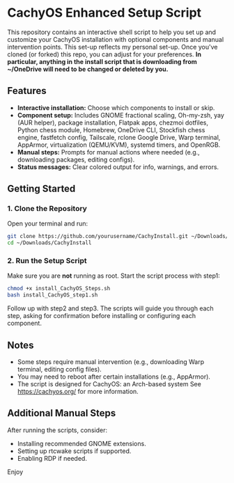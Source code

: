 # CachyOS Enhanced Setup Script

This repository contains an interactive shell script to help you set up and customize your CachyOS installation with optional components and manual intervention points. This set-up reflects my personal set-up. Once you've cloned (or forked) this repo, you can adjust for your preferences. **In particular, anything in the install script that is downloading from ~/OneDrive will need to be changed or deleted by you.**

## Features

- **Interactive installation:** Choose which components to install or skip.
- **Component setup:** Includes GNOME fractional scaling, Oh-my-zsh, yay (AUR helper), package installation, Flatpak apps, chezmoi dotfiles, Python chess module, Homebrew, OneDrive CLI, Stockfish chess engine, fastfetch config, Tailscale, rclone Google Drive, Warp terminal, AppArmor, virtualization (QEMU/KVM), systemd timers, and OpenRGB.
- **Manual steps:** Prompts for manual actions where needed (e.g., downloading packages, editing configs).
- **Status messages:** Clear colored output for info, warnings, and errors.

## Getting Started

### 1. Clone the Repository

Open your terminal and run:

```bash
git clone https://github.com/yourusername/CachyInstall.git ~/Downloads/CachyInstall
cd ~/Downloads/CachyInstall
```

### 2. Run the Setup Script

Make sure you are **not** running as root. Start the script process with step1:

```bash
chmod +x install_CachyOS_Steps.sh
bash install_CachyOS_step1.sh
```

Follow up with step2 and step3. The scripts will guide you through each step, asking for confirmation before installing or configuring each component.

## Notes

- Some steps require manual intervention (e.g., downloading Warp terminal, editing config files).
- You may need to reboot after certain installations (e.g., AppArmor).
- The script is designed for CachyOS: an Arch-based system See https://cachyos.org/ for more information.

## Additional Manual Steps

After running the scripts, consider:
- Installing recommended GNOME extensions.
- Setting up rtcwake scripts if supported.
- Enabling RDP if needed.

Enjoy
